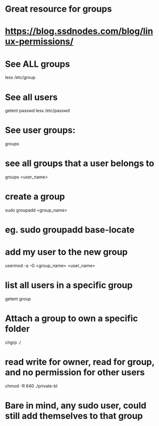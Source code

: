 
# Great resource for groups
# https://blog.ssdnodes.com/blog/linux-permissions/ 

# See ALL groups 
less /etc/group 

# See all users
getent passwd
less /etc/passwd

# See user groups:
groups

# see all groups that a user belongs to
groups <user_name>

# create a group
sudo groupadd <group_name>
# eg. sudo groupadd base-locate

# add my user to the new group
usermod -a -G <group_name> <user_name>

# list all users in a specific group
getent group <group name>

# Attach a group to own a specific folder
chgrp <group-name> ./<folder name>

# read write for owner, read for group, and no permission for other users
chmod -R 640 ./private-bl

# Bare in mind, any sudo user, could still add themselves to that group